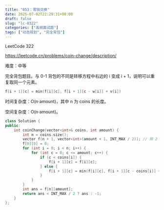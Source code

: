 ```yaml
---
title: "053：零钱兑换"
date: 2025-07-02T22:29:31+08:00
draft: false
slug: "lc-0322"
categories: ["高频面试题"]
tags: ["动态规划", "完全背包"]
---
```


LeetCode 322

https://leetcode.cn/problems/coin-change/description/

难度：中等

完全背包题目。与 0-1 背包的不同是转移方程中右边的 i 变成 i + 1，说明可以重复取同一个元素。

```cpp
f[i + 1][c] = min(f[i][c], f[i + 1][c - w[i]] + v[i])
```

时间复杂度：O(n⋅amount)，其中 n 为 coins 的长度。

空间复杂度：O(n⋅amount)。

<!--more-->

```cpp
class Solution {
public:
    int coinChange(vector<int>& coins, int amount) {
        int n = coins.size();
        vector f(n + 1, vector<int>(amount + 1, INT_MAX / 2)); // 除 2 防止下面 + 1 溢出
        f[0][0] = 0;
        for (int i = 0; i < n; i++) {
            for (int c = 0; c <= amount; c++) {
                if (c < coins[i]) {
                    f[i + 1][c] = f[i][c];
                } else {
                    f[i + 1][c] = min(f[i][c], f[i + 1][c - coins[i]] + 1);
                }
            }
        }
        int ans = f[n][amount];
        return ans < INT_MAX / 2 ? ans : -1;
    }
};
```
